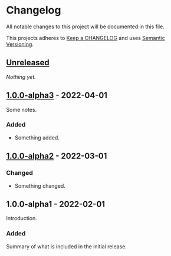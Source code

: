 # Changelog

All notable changes to this project will be documented in this file.

This projects adheres to [Keep a CHANGELOG](http://keepachangelog.com/) and uses [Semantic Versioning](http://semver.org/).


## [Unreleased]

_Nothing yet._


## [1.0.0-alpha3] - 2022-04-01

Some notes.

### Added

* Something added.


## [1.0.0-alpha2] - 2022-03-01

### Changed

* Something changed.


## 1.0.0-alpha1 - 2022-02-01

Introduction.

### Added

Summary of what is included in the initial release.


[Unreleased]:   https://github.com/jrfnl/bug-report-reproduction-scenarios/compare/1.0.0-alpha3...HEAD
[1.0.0-alpha3]: https://github.com/jrfnl/bug-report-reproduction-scenarios/compare/1.0.0-alpha2...1.0.0-alpha3
[1.0.0-alpha2]: https://github.com/jrfnl/bug-report-reproduction-scenarios/compare/1.0.0-alpha1...1.0.0-alpha2

[Plugin]: https://github.com/Some/repo

[`ClassName`]: https://link-to-external.com/documentation.html
